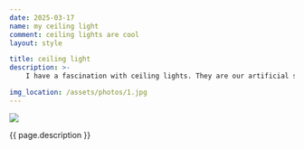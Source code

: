 ```yaml
---
date: 2025-03-17 
name: my ceiling light 
comment: ceiling lights are cool
layout: style

title: ceiling light 
description: >-
    I have a fascination with ceiling lights. They are our artificial suns, made to make our enclosed boxes feel like we are out in nature even when that is further from the truth. Some buildings use them well, some buildings not so well. It's archetypical, in a sense; the chandeliers, ceiling fans, led strips, "<em>modernist</em>", and what nots, say something about the place their found in.

img_location: /assets/photos/1.jpg
---
```

<div class="photo-container">
    <img src="{{ page.img_location }}"/>
    <p class="mb-0"> {{ page.description }}</p>
</div>







